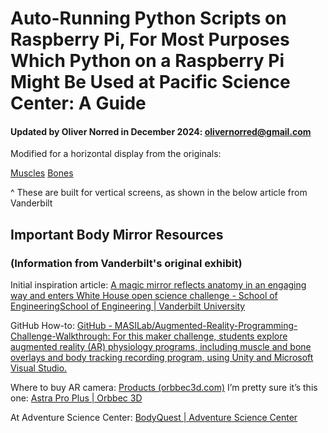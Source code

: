 # Auto-Running Python Scripts on Raspberry Pi, For Most Purposes Which Python on a Raspberry Pi Might Be Used at Pacific Science Center: A Guide
#### Updated by Oliver Norred in December 2024: olivernorred@gmail.com

Modified for a horizontal display from the originals:

[Muscles](https://github.com/MASILab/AR_Mirror_Muscle_Demo_Clean)
[Bones](https://github.com/MASILab/AR_Mirror_Bone_Demo_Clean)

^ These are built for vertical screens, as shown in the below article from Vanderbilt

## Important Body Mirror Resources 
### (Information from Vanderbilt's original exhibit)

Initial inspiration article: [A magic mirror reflects anatomy in an engaging way and enters White House open science challenge - School of EngineeringSchool of Engineering | Vanderbilt University](https://engineering.vanderbilt.edu/2024/03/26/a-magic-mirror-reflects-anatomy-in-an-engaging-way-and-enters-white-house-open-science-challenge/)

GitHub How-to: [GitHub - MASILab/Augmented-Reality-Programming-Challenge-Walkthrough: For this maker challenge, students explore augmented reality (AR) physiology programs, including muscle and bone overlays and body tracking recording program, using Unity and Microsoft Visual Studio.](https://github.com/MASILab/Augmented-Reality-Programming-Challenge-Walkthrough)

Where to buy AR camera: [Products (orbbec3d.com)](https://shop.orbbec3d.com/shop) I’m pretty sure it’s this one: [Astra Pro Plus | Orbbec 3D](https://shop.orbbec3d.com/Astra-Pro-Plus)

At Adventure Science Center: [BodyQuest | Adventure Science Center](https://www.adventuresci.org/exhibit/bodyquest/)

